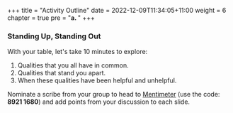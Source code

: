 +++
title = "Activity Outline"
date = 2022-12-09T11:34:05+11:00
weight = 6
chapter = true
pre = "<b>a. </b>"
+++

### Standing Up, Standing Out

With your table, let's take 10 minutes to explore:

1. Qualities that you all have in common.
2. Qualities that stand you apart.
3. When these qualities have been helpful and unhelpful.

Nominate a scribe from your group to head to [Mentimeter](https://www.menti.com/al2y9teufpxn) (use the code: **8921 1680**) and add points from your discussion to each slide.
